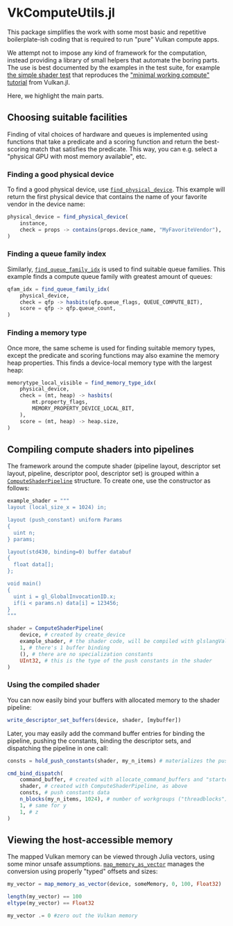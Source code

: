 
# VkComputeUtils.jl

This package simplifies the work with some most basic and repetitive
boilerplate-ish coding that is required to run "pure" Vulkan compute apps.

We attempt not to impose any kind of framework for the computation, instead
providing a library of small helpers that automate the boring parts. The use is
best documented by the examples in the test suite, for example [the simple
shader
test](https://github.com/LCSB-BioCore/VkComputeUtils.jl/blob/master/test/simple_shader.jl)
that reproduces the ["minimal working compute"
tutorial](https://juliagpu.github.io/Vulkan.jl/stable/tutorial/minimal_working_compute/)
from Vulkan.jl.

Here, we highlight the main parts.

## Choosing suitable facilities

Finding of vital choices of hardware and queues is implemented using functions
that take a predicate and a scoring function and return the best-scoring match
that satisfies the predicate. This way, you can e.g. select a "physical GPU
with most memory available", etc.

### Finding a good physical device

To find a good physical device, use [`find_physical_device`](@ref). This
example will return the first physical device that contains the name of your
favorite vendor in the device name:

```julia
physical_device = find_physical_device(
    instance,
    check = props -> contains(props.device_name, "MyFavoriteVendor"),
)
```

### Finding a queue family index

Similarly, [`find_queue_family_idx`](@ref) is used to find suitable queue
families. This example finds a compute queue family with greatest amount of
queues:

```julia
qfam_idx = find_queue_family_idx(
    physical_device,
    check = qfp -> hasbits(qfp.queue_flags, QUEUE_COMPUTE_BIT),
    score = qfp -> qfp.queue_count,
)
```

### Finding a memory type

Once more, the same scheme is used for finding suitable memory types, except
the predicate and scoring functions may also examine the memory heap
properties. This finds a device-local memory type with the largest heap:

```julia
memorytype_local_visible = find_memory_type_idx(
    physical_device,
    check = (mt, heap) -> hasbits(
        mt.property_flags,
        MEMORY_PROPERTY_DEVICE_LOCAL_BIT,
    ),
    score = (mt, heap) -> heap.size,
)
```

## Compiling compute shaders into pipelines

The framework around the compute shader (pipeline layout, descriptor set
layout, pipeline, descriptor pool, descriptor set) is grouped within a
[`ComputeShaderPipeline`](@ref) structure. To create one, use the constructor as follows:

```julia
example_shader = """
layout (local_size_x = 1024) in;

layout (push_constant) uniform Params
{
  uint n;
} params;

layout(std430, binding=0) buffer databuf
{
  float data[];
};

void main()
{
  uint i = gl_GlobalInvocationID.x;
  if(i < params.n) data[i] = 123456;
}
"""

shader = ComputeShaderPipeline(
    device, # created by create_device
    example_shader, # the shader code, will be compiled with glslangValidator
    1, # there's 1 buffer binding
    (), # there are no specialization constants
    UInt32, # this is the type of the push constants in the shader
)
```

### Using the compiled shader
You can now easily bind your buffers with allocated memory to the shader pipeline:

```julia
write_descriptor_set_buffers(device, shader, [mybuffer])
```

Later, you may easily add the command buffer entries for binding the pipeline,
pushing the constants, binding the descriptor sets, and dispatching the
pipeline in one call:

```julia
consts = hold_push_constants(shader, my_n_items) # materializes the push constants (this should not be GC'd)

cmd_bind_dispatch(
    command_buffer, # created with allocate_command_buffers and "started" with begin_command_buffer
    shader, # created with ComputeShaderPipeline, as above
    consts, # push constants data
    n_blocks(my_n_items, 1024), # number of workgroups ("threadblocks") in x direction
    1, # same for y
    1, # z
)
```

## Viewing the host-accessible memory

The mapped Vulkan memory can be viewed through Julia vectors, using some minor unsafe assumptions. [`map_memory_as_vector`](@ref) manages the conversion using properly "typed" offsets and sizes:

```julia
my_vector = map_memory_as_vector(device, someMemory, 0, 100, Float32)

length(my_vector) == 100
eltype(my_vector) == Float32

my_vector .= 0 #zero out the Vulkan memory
```
